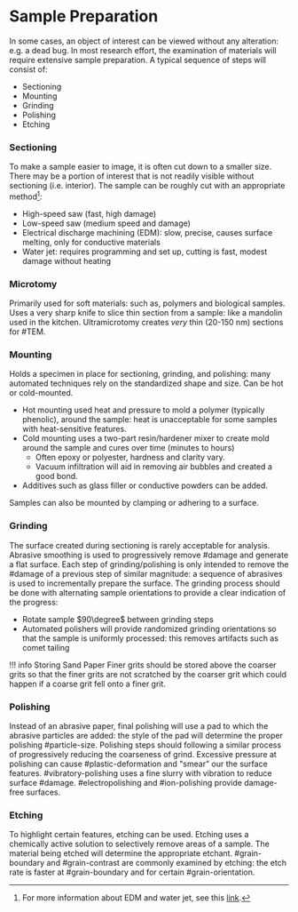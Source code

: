 # Sample Preparation

In some cases, an object of interest can be viewed without any alteration: e.g. a dead bug.
In most research effort, the examination of materials will require extensive sample preparation.
A typical sequence of steps will consist of:
* Sectioning
* Mounting
* Grinding
* Polishing
* Etching

### Sectioning
To make a sample easier to image, it is often cut down to a smaller size.
There may be a portion of interest that is not readily visible without sectioning (i.e. interior).
The sample can be roughly cut with an appropriate method[^1]:
* High-speed saw (fast, high damage)
* Low-speed saw (medium speed and damage)
* Electrical discharge machining (EDM): slow, precise, causes surface melting, only for conductive materials
* Water jet: requires programming and set up, cutting is fast, modest damage without heating

[^1]: For more information about EDM and water jet, see this [link](https://www.accessengineeringlibrary.com/content/book/9781260122312/toc-chapter/chapter22/section/section1).

### Microtomy
Primarily used for soft materials: such as, polymers and biological samples.
Uses a very sharp knife to slice thin section from a sample: like a mandolin used in the kitchen.
Ultramicrotomy creates *very* thin (20-150 nm) sections for #TEM.

### Mounting
Holds a specimen in place for sectioning, grinding, and polishing: many automated techniques rely on the standardized shape and size.
Can be hot or cold-mounted.
* Hot mounting used heat and pressure to mold a polymer (typically phenolic), around the sample: heat is unacceptable for some samples with heat-sensitive features.
* Cold mounting uses a two-part resin/hardener mixer to create mold around the sample and cures over time (minutes to hours)
  * Often epoxy or polyester, hardness and clarity vary.
  * Vacuum infiltration will aid in removing air bubbles and created a good bond.
* Additives such as glass filler or conductive powders can be added.

Samples can also be mounted by clamping or adhering to a surface.

### Grinding
The surface created during sectioning is rarely acceptable for analysis.
Abrasive smoothing is used to progressively remove #damage and generate a flat surface.
Each step of grinding/polishing is only intended to remove the #damage of a previous step of similar magnitude: a sequence of abrasives is used to incrementally prepare the surface.
The grinding process should be done with alternating sample orientations to provide a clear indication of the progress:
- Rotate sample $90\degree$ between grinding steps
- Automated polishers will provide randomized grinding orientations so that the sample is uniformly processed: this removes artifacts such as comet tailing

!!! info Storing Sand Paper
    Finer grits should be stored above the coarser grits so that the finer grits are not scratched by the coarser grit which could happen if a coarse grit fell onto a finer grit.

### Polishing
Instead of an abrasive paper, final polishing will use a pad to which the abrasive particles are added: the style of the pad will determine the proper polishing #particle-size.
Polishing steps should following a similar process of progressively reducing the coarseness of grind.
Excessive pressure at polishing can cause #plastic-deformation and "smear" our the surface features.
#vibratory-polishing uses a fine slurry with vibration to reduce surface #damage.
#electropolishing and #ion-polishing provide damage-free surfaces.

### Etching
To highlight certain features, etching can be used.
Etching uses a chemically active solution to selectively remove areas of a sample.
The material being etched will determine the appropriate etchant.
#grain-boundary and #grain-contrast are commonly examined by etching: the etch rate is faster at #grain-boundary and for certain #grain-orientation.